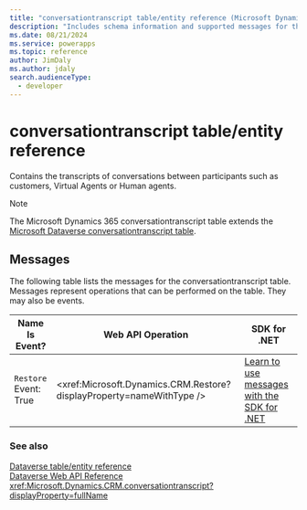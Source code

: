 ```yaml
---
title: "conversationtranscript table/entity reference (Microsoft Dynamics 365)"
description: "Includes schema information and supported messages for the conversationtranscript table/entity with Microsoft Dynamics 365."
ms.date: 08/21/2024
ms.service: powerapps
ms.topic: reference
author: JimDaly
ms.author: jdaly
search.audienceType: 
  - developer
---
```


# conversationtranscript table/entity reference

Contains the transcripts of conversations between participants such as customers, Virtual Agents or Human agents.

> [!NOTE]
> The Microsoft Dynamics 365 conversationtranscript table extends the [Microsoft Dataverse conversationtranscript table](/power-apps/developer/data-platform/reference/entities/conversationtranscript).


## Messages

The following table lists the messages for the conversationtranscript table.
Messages represent operations that can be performed on the table. They may also be events.

| Name <br />Is Event? |Web API Operation |SDK for .NET |
| ---- | ----- |----- |
| `Restore`<br />Event: True |<xref:Microsoft.Dynamics.CRM.Restore?displayProperty=nameWithType /> |[Learn to use messages with the SDK for .NET](/power-apps/developer/data-platform/org-service/use-messages)|





### See also

[Dataverse table/entity reference](../about-entity-reference.md)  
[Dataverse Web API Reference](/power-apps/developer/data-platform/webapi/reference/about)   
<xref:Microsoft.Dynamics.CRM.conversationtranscript?displayProperty=fullName>
